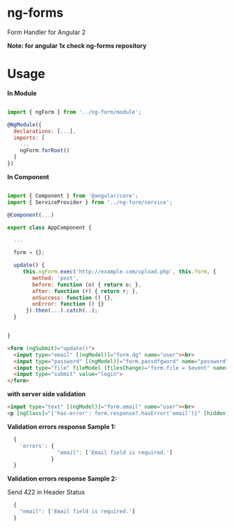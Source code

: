 # ng-forms
Form Handler for Angular 2


**Note: for angular 1x check ng-forms repository**

# Usage

**In Module**
```javascript

import { ngForm } from '../ng-form/module';

@NgModule({
  declarations: [...],
  imports: [
    ...
    ngForm.forRoot()
  ]
})


```


**In Component**

```javascript

import { Component } from '@angular/core';
import { ServiceProvider } from '../ng-form/service';

@Component(...)

export class AppComponent {

  ...

  form = {};

  update() {
     this.ngForm.exec('http://example.com/upload.php', this.form, {
        method: 'post',
        before: function (o) { return o; },
        after: function (r) { return r; },
        onSuccess: function () {},
        onError: function () {}        
      }).then(...).catch(..);
  }  


}

```


```html
<form (ngSubmit)="update()">
  <input type="email" [(ngModel)]="form.dg" name="user"><br>
  <input type="password" [(ngModel)]="form.passdfgword" name="password"><br>
  <input type="file" fileModel (filesChange)="form.file = $event" name="file">
  <input type="submit" value="login">
</form>
```


**with server side validation**

```html
<input type="text" [(ngModel)]="form.email" name="user"><br>
<p [ngClass]="{'has-error': form.response?.hasError('email')}" [hidden]="!form.response?.hasError('email')">{{form?.response?.error('email')}}</p>
```  

**Validation errors response Sample 1:**

```javascript
  {
    'errors': {
                "email": ['Email field is required.']
              }
  }
```

**Validation errors response Sample 2:**

Send 422 in Header Status

```javascript
  {
    "email": ['Email field is required.']
  }
  
```
